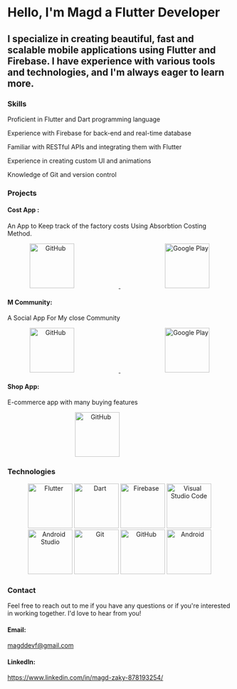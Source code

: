 # Hello, I'm Magd a Flutter Developer

## I specialize in creating beautiful, fast and scalable mobile applications using Flutter and Firebase. I have experience with various tools and technologies, and I'm always eager to learn more.



### Skills

Proficient in Flutter and Dart programming language

Experience with Firebase for back-end and real-time database

Familiar with RESTful APIs and integrating them with Flutter

Experience in creating custom UI and animations

Knowledge of Git and version control




### Projects


#### Cost App : 


An App to Keep track of the factory costs Using Absorbtion Costing Method.

<div align="center">
    <a href="https://github.com/MagdKamaldev/cost_app">
        <img height="100" style="margin-right: 100px;" src="https://user-images.githubusercontent.com/25181517/192108374-8da61ba1-99ec-41d7-80b8-fb2f7c0a4948.png" alt="GitHub" title="GitHub" />
    </a>
    <a href="https://play.google.com/store/apps/details?id=com.zakymagd.appcost">
        <img height="100" style="margin-left: 100px;" src="https://play.google.com/intl/en_us/badges/static/images/badges/en_badge_web_generic.png" alt="Google Play" title="Google Play" />
    </a>
</div>







#### M Community:

A Social App For My close Community


<div align="center">
    <a href="https://github.com/MagdKamaldev/social_app">
        <img height="100" style="margin-right: 100px;" src="https://user-images.githubusercontent.com/25181517/192108374-8da61ba1-99ec-41d7-80b8-fb2f7c0a4948.png" alt="GitHub" title="GitHub" />
    </a>
    <a href="https://play.google.com/store/apps/details?id=com.magd.mcommunity">
        <img height="100" style="margin-left: 100px;" src="https://play.google.com/intl/en_us/badges/static/images/badges/en_badge_web_generic.png" alt="Google Play" title="Google Play" />
    </a>
</div>


#### Shop App: 

E-commerce app with many buying features  

<div align="center">
    <a href="https://github.com/MagdKamaldev/shop_app">
        <img height="100" style="margin-right: 100px;" src="https://user-images.githubusercontent.com/25181517/192108374-8da61ba1-99ec-41d7-80b8-fb2f7c0a4948.png" alt="GitHub" title="GitHub" />
    </a>
</div>

### Technologies


<div align="center">
	<a href="https://flutter.dev/"><img height="100" src="https://user-images.githubusercontent.com/25181517/186150365-da1eccce-6201-487c-8649-45e9e99435fd.png" alt="Flutter" title="Flutter" /></a>
	<a href="https://dart.dev/"><img height="100" src="https://user-images.githubusercontent.com/25181517/186150304-1568ffdf-4c62-4bdc-9cf1-8d8efcea7c5b.png" alt="Dart" title="Dart" /></a>
	<a href="https://firebase.google.com/"><img height="100" src="https://user-images.githubusercontent.com/25181517/189716855-2c69ca7a-5149-4647-936d-780610911353.png" alt="Firebase" title="Firebase" /></a>
	<a href="https://code.visualstudio.com/"><img height="100" src="https://user-images.githubusercontent.com/25181517/192108891-d86b6220-e232-423a-bf5f-90903e6887c3.png" alt="Visual Studio Code" title="Visual Studio Code" /></a>
	<a href="https://developer.android.com/studio"><img height="100" src="https://user-images.githubusercontent.com/25181517/192108895-20dc3343-43e3-4a54-a90e-13a4abbc57b9.png" alt="Android Studio" title="Android Studio" /></a>
	<a href="https://git-scm.com/"><img height="100" src="https://user-images.githubusercontent.com/25181517/192108372-f71d70ac-7ae6-4c0d-8395-51d8870c2ef0.png" alt="Git" title="Git" /></a>
	<a href="https://github.com/"><img height="100" src="https://user-images.githubusercontent.com/25181517/192108374-8da61ba1-99ec-41d7-80b8-fb2f7c0a4948.png" alt="GitHub" title="GitHub" /></a>
	<a href="https://www.android.com/"><img height="100" src="https://user-images.githubusercontent.com/25181517/117269608-b7dcfb80-ae58-11eb-8e66-6cc8753553f0.png" alt="Android" title="Android" /></a>
</div>



### Contact

Feel free to reach out to me if you have any questions or if you're interested in working together. I'd love to hear from you!


#### Email: 
magddevf@gmail.com

#### LinkedIn: 
https://www.linkedin.com/in/magd-zaky-878193254/
